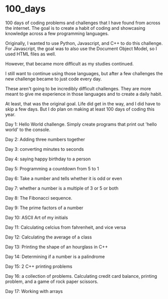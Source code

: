 # 100_days
100 days of coding problems and challenges that I have found from across the internet. The goal is to create a habit of coding and showcasing knowledge across a few programming languages. 

Originally, I wanted to use Python, Javascript, and C++ to do this challenge. For Javascript, the goal was to also use the Document Object Model, so I used HTML files as well. 

However, that became more difficult as my studies continued. 

I still want to continue using those languages, but after a few challenges the new challenge became to just code every day.

These aren't going to be incredibly difficult challenges. They are more meant to give me experience in those languages and to create a daily habit.

At least, that was the original goal. Life did get in the way, and I did have to skip a few days. But I do plan on making at least 100 days of coding this year.

Day 1: Hello World challenge. Simply create programs that print out 'hello world' to the console.

Day 2: Adding three numbers together

Day 3: converting minutes to seconds

Day 4: saying happy birthday to a person

Day 5: Programming a countdown from 5 to 1

Day 6: Take a number and tells whether it is odd or even

Day 7: whether a number is a multiple of 3 or 5 or both

Day 8: The Fibonacci sequence.

Day 9: The prime factors of a number

Day 10: ASCII Art of my initials

Day 11: Calculating celcius from fahrenheit, and vice versa

Day 12: Calculating the average of a class

Day 13: Printing the shape of an hourglass in C++

Day 14: Determining if a number is a palindrome

Day 15: 2 C++ printing problems

Day 16: a collection of problems. Calculating credit card balance, printing problem, and a game of rock paper scissors.

Day 17: Working with arrays

